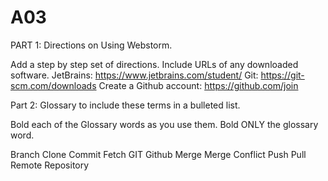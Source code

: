# A03
PART 1: Directions on Using Webstorm.

Add a step by step set of directions. Include URLs of any downloaded software.
JetBrains: https://www.jetbrains.com/student/ 
Git: https://git-scm.com/downloads 
Create a Github account: https://github.com/join 

Part 2: Glossary to include these terms in a bulleted list.

Bold each of the Glossary words as you use them.  Bold ONLY the glossary word.

Branch
Clone
Commit
Fetch
GIT
Github
Merge
Merge Conflict
Push
Pull
Remote
Repository
